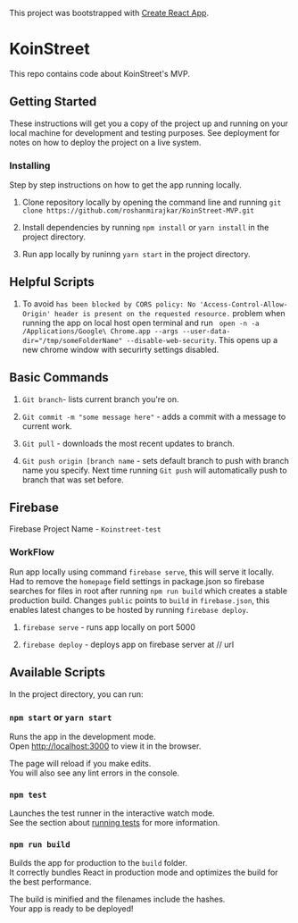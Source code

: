 This project was bootstrapped with [Create React App](https://github.com/facebookincubator/create-react-app).


# KoinStreet

This repo contains code about KoinStreet's MVP.

## Getting Started

These instructions will get you a copy of the project up and running on your local machine for development and testing purposes. See deployment for notes on how to deploy the project on a live system.


### Installing

Step by step instructions on how to get the app running locally.

1. Clone repository locally by opening the command line and running `git clone https://github.com/roshanmirajkar/KoinStreet-MVP.git`

2. Install dependencies by running `npm install` or `yarn install` in the project directory.

3. Run app locally by runinng `yarn start` in the project directory.

## Helpful Scripts

1. To avoid `has been blocked by CORS policy: No 'Access-Control-Allow-Origin' header is present on the requested resource.` problem when running the app on local host open terminal and run ` open -n -a /Applications/Google\ Chrome.app --args --user-data-dir="/tmp/someFolderName" --disable-web-security`. This opens up a new chrome window with securirty settings disabled.



## Basic Commands

1. `Git branch`- lists current branch you're on.

2. `Git commit -m "some message here"` - adds a commit with a message to current work.

3. `Git pull` - downloads the most recent updates to branch.

4. `Git push origin [branch name` - sets default branch to push with branch name you specify. Next time running `Git push` will automatically push to branch that was set before.

## Firebase

Firebase Project Name - `Koinstreet-test`

### WorkFlow

Run app locally using command `firebase serve`, this will serve it locally. Had to remove the `homepage` field settings in package.json so firebase searches for files in root after running `npm run build` which creates a stable production build. Changes `public` points to `build` in `firebase.json`, this enables latest changes to be hosted by running `firebase deploy`.

1. `firebase serve` - runs app locally on port 5000

2. `firebase deploy` - deploys app on firebase server at // url




## Available Scripts

In the project directory, you can run:

### `npm start` or `yarn start`

Runs the app in the development mode.<br>
Open [http://localhost:3000](http://localhost:3000) to view it in the browser.

The page will reload if you make edits.<br>
You will also see any lint errors in the console.

### `npm test`

Launches the test runner in the interactive watch mode.<br>
See the section about [running tests](#running-tests) for more information.

### `npm run build`

Builds the app for production to the `build` folder.<br>
It correctly bundles React in production mode and optimizes the build for the best performance.

The build is minified and the filenames include the hashes.<br>
Your app is ready to be deployed!
